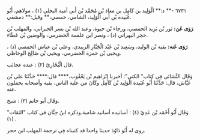 ٦٧٣١ -** د:** الْوَلِيد بن كَامِل بن معاذ بْن مُحَمَّد بْن أَبي أمية البجلي (١) ، مولاهم، أَبُو عُبَيدة بْن أَبي الْوَلِيد، الشامي، حمصي،** وقيل:** دمشقي.

**رَوَى عَن:** ثور بْن يَزِيد الحمصي، ورجاء بْن حيوة، وعبد الله بْن بسر الحبراني، والمهلب بْن حجر البهراني (د) ، ونصر ابن علقمة الحضرمي، والوضين بْن عَطَاء.

**رَوَى عَنه:** بقية بْن الوليد، وسَعِيد بْن عَبْد الْجَبَّارِ الزبيدي، وعلي بْن عياش الحمصي (د) ، ويحيى بْن حمزة الحضرمي، ويحيى بْن صَالِح الوحاظي.

قال الْبُخَارِيّ (٢) : عنده عجائب.

وَقَال النَّسَائي فِي كتاب" الكنى": أخبرنا إِبْرَاهِيم بْن يَعْقُوب،**** قال:**** حَدَّثَنَا علي بْن عَيَّاش، قال: حَدَّثَنَا أَبُو عُبَيدة الْوَلِيد بْن كَامِل وكَانَ من علية الناس، بقية وأصحابه يحملون عنه.

وَقَال أبو حاتم (٣) : شيخ.

وَقَال أَبُو أَحْمَد بْن عَدِيّ (٤) : أسانيده أسانيد شامية.وذكره ابنُ حِبَّان في كتاب "الثقات" (١) .

روى له أَبُو دَاوُدَ حديثا واحدا قد كتبناه فِي ترجمة المهلب ابن حجر.
